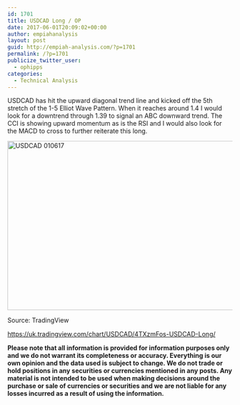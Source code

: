 ```yaml
---
id: 1701
title: USDCAD Long / OP
date: 2017-06-01T20:09:02+00:00
author: empiahanalysis
layout: post
guid: http://empiah-analysis.com/?p=1701
permalink: /?p=1701
publicize_twitter_user:
  - ophipps
categories:
  - Technical Analysis
---
```

USDCAD has hit the upward diagonal trend line and kicked off the 5th stretch of the 1-5 Elliot Wave Pattern. When it reaches around 1.4 I would look for a downtrend through 1.39 to signal an ABC downward trend. The CCI is showing upward momentum as is the RSI and I would also look for the MACD to cross to further reiterate this long.

<img loading="lazy" class="alignnone size-full wp-image-1705" src="https://empiahanalysis.files.wordpress.com/2017/06/usdcad-010617.png?resize=640%2C379" alt="USDCAD 010617" width="640" height="379" data-recalc-dims="1" /> 

Source: TradingView

<https://uk.tradingview.com/chart/USDCAD/4TXzmFos-USDCAD-Long/>

**Please note that all information is provided for information purposes only and we do not warrant its completeness or accuracy. Everything is our own opinion and the data used is subject to change. We do not trade or hold positions in any securities or currencies mentioned in any posts. Any material is not intended to be used when making decisions around the purchase or sale of currencies or securities and we are not liable for any losses incurred as a result of using the information.**